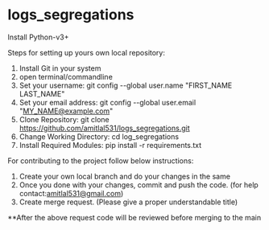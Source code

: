 # logs_segregations

Install Python-v3+

Steps for setting up yours own local repository:
  1. Install Git in your system
  2. open terminal/commandline
  3. Set your username: git config --global user.name "FIRST_NAME LAST_NAME"
  4. Set your email address: git config --global user.email "MY_NAME@example.com"
  5. Clone Repository: git clone https://github.com/amitlal531/logs_segregations.git
  6. Change Working Directory: cd log_segregations
  7. Install Required Modules: pip install -r requirements.txt


For contributing to the project follow below instructions:
  1. Create your own local branch and do your changes in the same
  2. Once you done with your changes, commit and push the code. (for help contact:amitlal531@gmail.com)
  3. Create merge request. (Please give a proper understandable title)
  
**After the above request code will be reviewed before merging to the main
